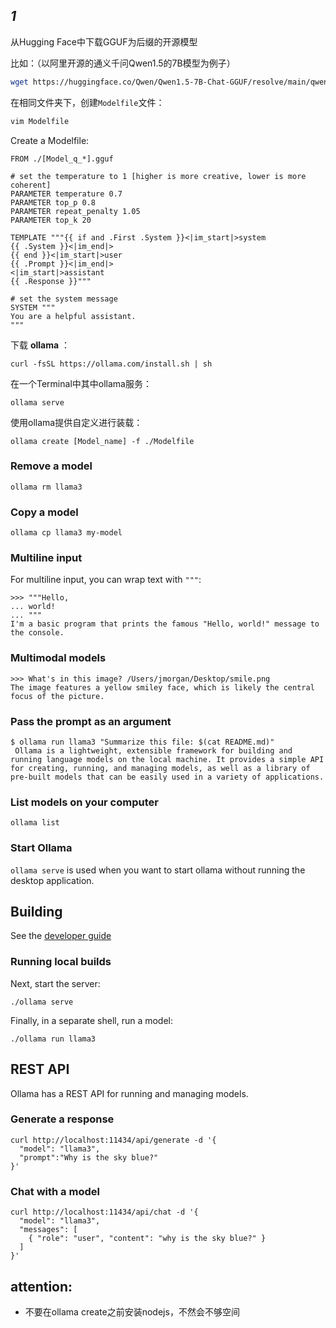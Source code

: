 
## _1_



从Hugging Face中下载GGUF为后缀的开源模型

比如：（以阿里开源的通义千问Qwen1.5的7B模型为例子）
```bash
wget https://huggingface.co/Qwen/Qwen1.5-7B-Chat-GGUF/resolve/main/qwen1_5-7b-chat-q4_0.gguf?download=true
```

在相同文件夹下，创建`Modelfile`文件：
```bash
vim Modelfile
```
Create a Modelfile:
```
FROM ./[Model_q_*].gguf

# set the temperature to 1 [higher is more creative, lower is more coherent]
PARAMETER temperature 0.7
PARAMETER top_p 0.8
PARAMETER repeat_penalty 1.05
PARAMETER top_k 20

TEMPLATE """{{ if and .First .System }}<|im_start|>system
{{ .System }}<|im_end|>
{{ end }}<|im_start|>user
{{ .Prompt }}<|im_end|>
<|im_start|>assistant
{{ .Response }}"""

# set the system message
SYSTEM """
You are a helpful assistant.
"""

```


下载 **ollama** ：
```
curl -fsSL https://ollama.com/install.sh | sh
```


在一个Terminal中其中ollama服务：
```
ollama serve
```

使用ollama提供自定义进行装载：
```
ollama create [Model_name] -f ./Modelfile
```


### Remove a model

```
ollama rm llama3
```

### Copy a model

```
ollama cp llama3 my-model
```

### Multiline input

For multiline input, you can wrap text with `"""`:

```
>>> """Hello,
... world!
... """
I'm a basic program that prints the famous "Hello, world!" message to the console.
```

### Multimodal models

```
>>> What's in this image? /Users/jmorgan/Desktop/smile.png
The image features a yellow smiley face, which is likely the central focus of the picture.
```

### Pass the prompt as an argument

```
$ ollama run llama3 "Summarize this file: $(cat README.md)"
 Ollama is a lightweight, extensible framework for building and running language models on the local machine. It provides a simple API for creating, running, and managing models, as well as a library of pre-built models that can be easily used in a variety of applications.
```

### List models on your computer

```
ollama list
```

### Start Ollama

`ollama serve` is used when you want to start ollama without running the desktop application.

## Building

See the [developer guide](https://github.com/ollama/ollama/blob/main/docs/development.md)

### Running local builds

Next, start the server:

```
./ollama serve
```

Finally, in a separate shell, run a model:

```
./ollama run llama3
```

## REST API

Ollama has a REST API for running and managing models.

### Generate a response

```
curl http://localhost:11434/api/generate -d '{
  "model": "llama3",
  "prompt":"Why is the sky blue?"
}'
```

### Chat with a model

```
curl http://localhost:11434/api/chat -d '{
  "model": "llama3",
  "messages": [
    { "role": "user", "content": "why is the sky blue?" }
  ]
}'
```


## attention:
- 不要在ollama create之前安装nodejs，不然会不够空间
```

```


















